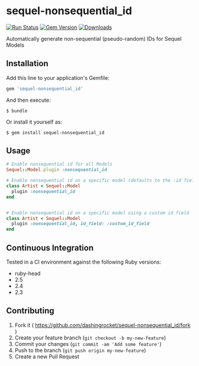 # sequel-nonsequential_id
[![Run Status](https://api.shippable.com/projects/5bb3aa2628d5f40700431d28/badge?branch=master)](https://app.shippable.com/github/dashingrocket/sequel-nonsequential_id/dashboard) 
[![Gem Version](https://badge.fury.io/rb/sequel-nonsequential_id.svg)](http://badge.fury.io/rb/sequel-nonsequential_id) 
[![Downloads](http://ruby-gem-downloads-badge.herokuapp.com/sequel-nonsequential_id?type=total)](https://rubygems.org/gems/sequel-nonsequential_id)

Automatically generate non-sequential (pseudo-random) IDs for Sequel Models

## Installation

Add this line to your application's Gemfile:

```ruby
gem 'sequel-nonsequential_id'
```

And then execute:

    $ bundle

Or install it yourself as:

    $ gem install sequel-nonsequential_id

## Usage

```ruby
# Enable nonsequential id for all Models
Sequel::Model.plugin :nonsequential_id

# Enable nonsequential id on a specific model (defaults to the :id field)
class Artist < Sequel::Model
  plugin :nonsequential_id 
end


# Enable nonsequential id on a specific model using a custom id field
class Artist < Sequel::Model
  plugin :nonsequential_id, id_field: :custom_id_field
end
```

## Continuous Integration
Tested in a CI environment against the following Ruby versions:
* ruby-head
* 2.5
* 2.4
* 2.3


## Contributing

1. Fork it ( https://github.com/dashingrocket/sequel-nonsequential_id/fork )
2. Create your feature branch (`git checkout -b my-new-feature`)
3. Commit your changes (`git commit -am 'Add some feature'`)
4. Push to the branch (`git push origin my-new-feature`)
5. Create a new Pull Request

